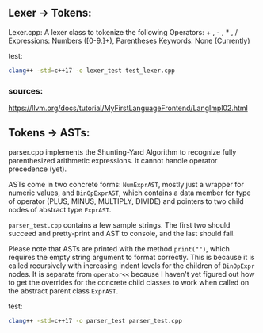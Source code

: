 ## Lexer -> Tokens:

Lexer.cpp: A lexer class to tokenize the following
Operators: + , - , * , /
Expressions: Numbers ([0-9.]+), Parentheses
Keywords: None (Currently)

test:
```bash
clang++ -std=c++17 -o lexer_test test_lexer.cpp
```

### sources:
https://llvm.org/docs/tutorial/MyFirstLanguageFrontend/LangImpl02.html

## Tokens -> ASTs:

parser.cpp implements the Shunting-Yard Algorithm to recognize fully
parenthesized arithmetic expressions. It cannot handle operator 
precedence (yet). 

ASTs come in two concrete forms: `NumExprAST`, mostly just a wrapper for numeric values,
and `BinOpExprAST`, which contains a data member for type of operator (PLUS, MINUS, MULTIPLY, DIVIDE)
and pointers to two child nodes of abstract type `ExprAST`. 

`parser_test.cpp` contains a few sample strings. The first two should succeed and pretty-print
and AST to console, and the last should fail. 

Please note that ASTs are printed with the method `print("")`, which requires the empty string
argument to format correctly. This is because it is called recursively with increasing indent levels
for the children of `BinOpExpr` nodes. It is separate from `operator<<` because I haven't yet figured out
how to get the overrides for the concrete child classes to work when called on the abstract parent class
`ExprAST`.

test:
```bash
clang++ -std=c++17 -o parser_test parser_test.cpp
```